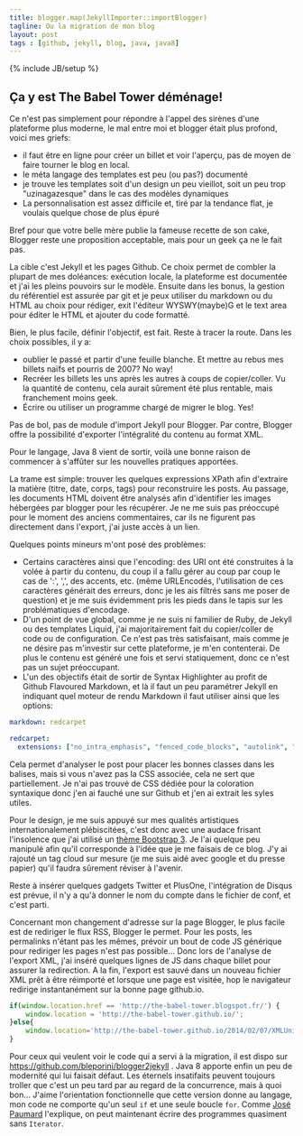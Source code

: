 ```yaml
---
title: blogger.map(JekyllImporter::importBlogger)
tagline: Ou la migration de mon blog
layout: post
tags : [github, jekyll, blog, java, java8]
---
```

{% include JB/setup %}

## Ça y est The Babel Tower déménage!

Ce n'est pas simplement pour répondre à l'appel des sirènes d'une plateforme plus moderne, le mal entre moi et
blogger était plus profond, voici mes griefs:

- il faut être en ligne pour créer un billet et voir l'aperçu, pas de moyen de faire tourner le blog en local.
- le méta langage des templates est peu (ou pas?) documenté
- je trouve les templates soit d'un design un peu vieillot, soit un peu trop "uzinagazesque" dans le cas des modèles
  dynamiques
- La personnalisation est assez difficile et, tiré par la tendance flat, je voulais quelque chose de plus épuré

Bref pour que votre belle mère publie la fameuse recette de son cake, Blogger reste une proposition acceptable, mais pour
 un geek ça ne le fait pas.

La cible c'est Jekyll et les pages Github. Ce choix permet de combler la plupart de mes doléances:
exécution locale, la plateforme est documentée et j'ai les pleins pouvoirs sur le modèle. Ensuite dans les bonus, la
 gestion du référentiel est assurée par git et je peux utiliser du markdown ou du HTML au choix pour rédiger, exit
 l'éditeur WYSWY(maybe)G et le text area pour éditer le HTML et ajouter du code formatté.

Bien, le plus facile, définir l'objectif, est fait. Reste à tracer la route. Dans les choix possibles, il y a:

- oublier le passé et partir d'une feuille blanche. Et mettre au rebus mes billets naïfs et pourris de 2007? No way!
- Recréer les billets les uns après les autres à coups de copier/coller. Vu la quantité de contenu, cela aurait sûrement
été plus rentable, mais franchement moins geek.
- Écrire ou utiliser un programme chargé de migrer le blog. Yes!

Pas de bol, pas de module d'import Jekyll pour Blogger. Par contre, Blogger offre la possibilité d'exporter l'intégralité
 du contenu au format XML.

Pour le langage, Java 8 vient de sortir, voilà une bonne raison de commencer à s'affûter sur les nouvelles pratiques apportées.

La trame est simple: trouver les quelques expressions XPath afin d'extraire la matière (titre, date, corps, tags)
 pour reconstruire les posts. Au passage, les documents HTML doivent être analysés afin d'identifier les images hébergées
 par blogger pour les récupérer.
 Je ne me suis pas préoccupé pour le moment des anciens commentaires, car ils ne figurent pas
   directement dans l'export, j'ai juste accès à un lien.

Quelques points mineurs m'ont posé des problèmes:

- Certains caractères ainsi que l'encoding: des URI ont été construites à la volée à partir du contenu, du coup il a fallu
gérer au coup par coup le cas de ':', ',', des accents, etc. (même URLEncodés, l'utilisation de ces caractères générait
des erreurs, donc je les ais filtrés sans me poser de question) et je me suis évidemment pris les pieds dans le tapis sur les problématiques
 d'encodage.
- D'un point de vue global, comme je ne suis ni familier de Ruby, de Jekyll ou des templates Liquid, j'ai majoritairement
fait du copier/coller de code ou de configuration. Ce n'est pas très satisfaisant, mais comme je ne désire pas m'investir
sur cette plateforme, je m'en contenterai. De plus le contenu est généré une fois et servi statiquement, donc ce n'est pas
un sujet préoccupant.
- L'un des objectifs était de sortir de Syntax Highlighter au profit de Github Flavoured Markdown, et là il faut un peu
paramétrer Jekyll en indiquant quel moteur de rendu Markdown il faut utiliser ainsi que les options:

```yaml
markdown: redcarpet

redcarpet:
  extensions: ["no_intra_emphasis", "fenced_code_blocks", "autolink", "strikethrough", "superscript"]
```

Cela permet d'analyser le post pour placer les bonnes classes dans les balises, mais si vous n'avez pas la CSS associée,
 cela ne sert que partiellement. Je n'ai pas trouvé de CSS dédiée pour la coloration syntaxique donc j'en ai fauché une
 sur Github et j'en ai extrait les syles utiles.

Pour le design, je me suis appuyé sur mes qualités artistiques internationalement plébiscitées, c'est donc avec une
audace frisant l'insolence que j'ai utilisé un [thème Bootstrap 3](https://github.com/dbtek/jekyll-bootstrap-3). Je l'ai
quelque peu manipulé afin qu'il corresponde à l'idée que je me faisais de ce blog. J'y ai rajouté un tag cloud sur mesure
(je me suis aidé avec google et du presse papier) qu'il faudra sûrement réviser à l'avenir.

Reste à insérer quelques gadgets Twitter et PlusOne, l'intégration de Disqus est prévue, il n'y a qu'à donner le nom du compte dans le
fichier de conf, et c'est parti.

Concernant mon changement d'adresse sur la page Blogger, le plus facile est de rediriger le flux RSS, Blogger le permet.
Pour les posts, les permalinks n'étant pas les mêmes, prévoir un bout de code JS générique pour rediriger les pages n'est
pas possible... Donc lors de l'analyse de l'export XML, j'ai inséré quelques lignes de
JS dans chaque billet pour assurer la redirection. A la fin, l'export est sauvé dans un nouveau fichier XML prêt à être
réimporté et lorsque une page est visitée, hop le navigateur redirige instantanément sur la bonne page
github.io.

```javascript
if(window.location.href == 'http://the-babel-tower.blogspot.fr/') {
    window.location = 'http://the-babel-tower.github.io/';
}else{
    window.location='http://the-babel-tower.github.io/2014/02/07/XMLUnit+une+petite+lib+qui+depanne+bien';
}
```

Pour ceux qui veulent voir le code qui a servi à la migration, il est dispo sur
https://github.com/bleporini/blogger2jekyll .
Java 8 apporte enfin un peu de modernité qui lui faisait défaut. Les éternels insatifaits peuvent toujours troller que
c'est un peu tard par au regard de la concurrence, mais à quoi bon... J'aime l'orientation fonctionnelle que cette
version donne au langage, mon code ne comporte qu'un seul `if` et une seule boucle `for`.
Comme [José Paumard](https://twitter.com/JosePaumard) l'explique, on peut
maintenant écrire des programmes quasiment sans `Iterator`.